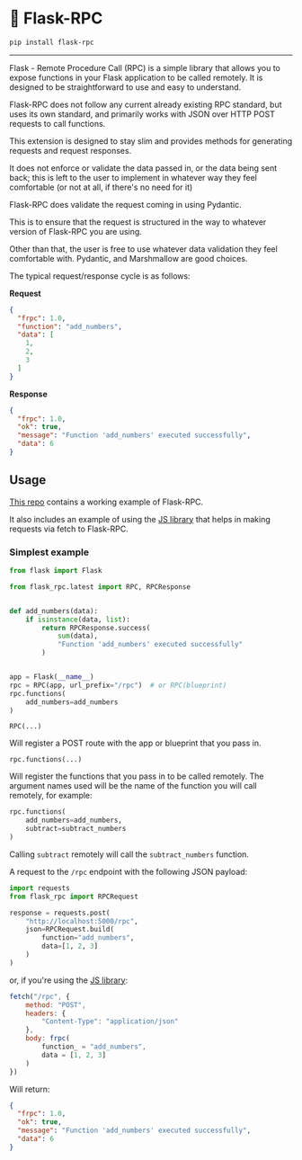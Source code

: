 # 📣 Flask-RPC

```bash
pip install flask-rpc
```

---

Flask - Remote Procedure Call (RPC) is a simple
library that allows you to expose functions
in your Flask application to be called
remotely. It is designed to be straightforward
to use and easy to understand.

Flask-RPC does not follow any current already existing
RPC standard, but uses its own standard,
and primarily works with JSON over HTTP POST
requests to call functions.

This extension is designed to stay slim and provides
methods for generating requests and request responses.

It does not enforce or validate the data passed in, or the 
data being sent back; this is left to the user to implement 
in whatever way they feel comfortable (or not at all, if there's
no need for it)

Flask-RPC does validate the request coming in using
Pydantic.

This is to ensure that the request is structured
in the way to whatever version of Flask-RPC you are using.

Other than that, the user is free to use whatever data validation
they feel comfortable with. Pydantic, and Marshmallow are good choices.

The typical request/response cycle is as follows:

**Request**

```json
{
  "frpc": 1.0,
  "function": "add_numbers",
  "data": [
    1,
    2,
    3
  ]
}
```

**Response**

```json
{
  "frpc": 1.0,
  "ok": true,
  "message": "Function 'add_numbers' executed successfully",
  "data": 6
}
```

## Usage

[This repo](https://github.com/CheeseCake87/flask-rpc) contains a working example of Flask-RPC.

It also includes an example of using the [JS library](https://github.com/CheeseCake87/flask-rpc-js) that helps
in making requests via fetch to Flask-RPC.

### Simplest example

```python
from flask import Flask

from flask_rpc.latest import RPC, RPCResponse


def add_numbers(data):
    if isinstance(data, list):
        return RPCResponse.success(
            sum(data),
            "Function 'add_numbers' executed successfully"
        )


app = Flask(__name__)
rpc = RPC(app, url_prefix="/rpc")  # or RPC(blueprint)
rpc.functions(
    add_numbers=add_numbers
)
```

`RPC(...)`

Will register a POST route with the app or blueprint that you pass in.

`rpc.functions(...)`

Will register the functions that you pass in to be called remotely.
The argument names used will be the name of the function you will call remotely, for example:

```python
rpc.functions(
    add_numbers=add_numbers,
    subtract=subtract_numbers
)
```

Calling `subtract` remotely will call the `subtract_numbers` function.

A request to the `/rpc` endpoint with the following JSON payload:

```python
import requests
from flask_rpc import RPCRequest

response = requests.post(
    "http://localhost:5000/rpc",
    json=RPCRequest.build(
        function="add_numbers",
        data=[1, 2, 3]
    )
)
```

or, if you're using the [JS library](https://github.com/CheeseCake87/flask-rpc-js):

```js
fetch("/rpc", {
    method: "POST",
    headers: {
        "Content-Type": "application/json"
    },
    body: frpc(
        function_ = "add_numbers",
        data = [1, 2, 3]
    )
})
```

Will return:

```json
{
  "frpc": 1.0,
  "ok": true,
  "message": "Function 'add_numbers' executed successfully",
  "data": 6
}
```
